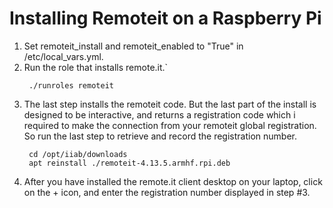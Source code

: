 # Installing Remoteit on a Raspberry Pi
1. Set remoteit_install and remoteit_enabled to "True" in /etc/local_vars.yml.
2. Run the role that installs remote.it.`
   ```
    ./runroles remoteit
   ```
3. The last step installs the remoteit code. But the last part of the install is designed to be interactive, and returns a registration code which i required to make the connection from your remoteit global registration. So run the last step to retrieve and record the registration number.
   ```
    cd /opt/iiab/downloads
    apt reinstall ./remoteit-4.13.5.armhf.rpi.deb
   ```
4. After you have installed the remote.it client desktop on your laptop, click on the + icon, and enter the registration number displayed in step #3.
